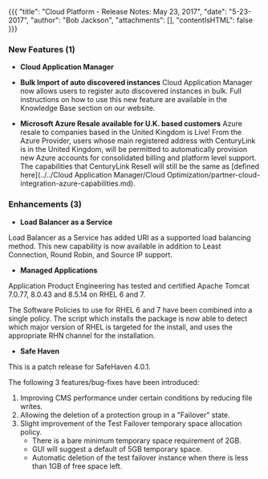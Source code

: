 {{{
"title": "Cloud Platform - Release Notes: May 23, 2017",
"date": "5-23-2017",
"author": "Bob Jackson",
"attachments": [],
"contentIsHTML": false
}}}

### New Features (1)

* __Cloud Application Manager__

* **Bulk Import of auto discovered instances**
Cloud Application Manager now allows users to register auto discovered instances in bulk. Full instructions on how to use this new feature are available in the Knowledge Base section on our website.

* **Microsoft Azure Resale available for U.K. based customers**
Azure resale to companies based in the United Kingdom is Live! From the Azure Provider, users whose main registered address with CenturyLink is in the United Kingdom, will be permitted to automatically provision new Azure accounts for consolidated billing and platform level support. The capabilities that CenturyLink Resell will still be the same as [defined here](../../Cloud Application Manager/Cloud Optimization/partner-cloud-integration-azure-capabilities.md).

### Enhancements (3)

* __Load Balancer as a Service__

Load Balancer as a Service has added URI as a supported load balancing method. This new capability is now available in addition to Least Connection, Round Robin, and Source IP support.

* __Managed Applications__

Application Product Engineering has tested and certified Apache Tomcat 7.0.77, 8.0.43 and 8.5.14 on RHEL  6 and 7.

The Software Policies to use for RHEL 6 and 7 have been combined into a single policy. The script which installs the package is now able to detect which major version of RHEL is targeted for the install, and uses the appropriate RHN channel for the installation.

* __Safe Haven__

This is a patch release for SafeHaven 4.0.1.

The following 3 features/bug-fixes have been introduced:

1. Improving CMS performance under certain conditions by reducing file writes.
2. Allowing the deletion of a protection group in a "Failover" state.
3. Slight improvement of the Test Failover temporary space allocation policy.
   * There is a bare minimum temporary space requirement of 2GB.
   * GUI will suggest a default of 5GB temporary space.
   * Automatic deletion of the test failover instance when there is less than 1GB of free space left.
